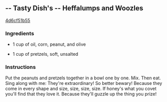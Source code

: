## -- Tasty Dish's -- Heffalumps and Woozles

[4d6cf51b55](http://www.food.com/recipe/tasty-dishs-heffalumps-and-woozles-251800)

### Ingredients

 - 1 cup of oil, corn, peanut, and olive

 - 1 cup of pretzels, soft, unsalted

### Instructions

Put the peanuts and pretzels together in a bowl one by one. Mix. Then eat. Sing along with me: They're extraordinary! So better bewary! Because they come in every shape and size, size, size, size. If honey's what you covet you'll find that they love it. Because they'll guzzle up the thing you prize!